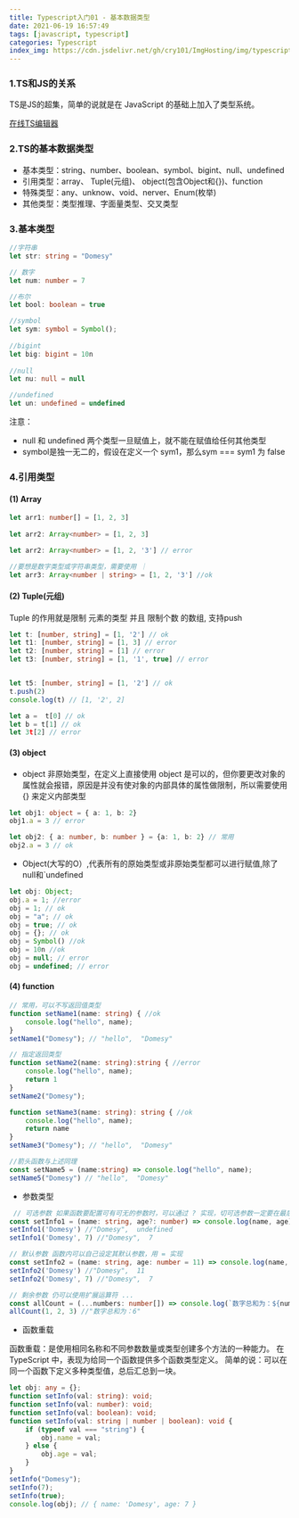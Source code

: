 ```yaml
---
title: Typescript入门01 - 基本数据类型
date: 2021-06-19 16:57:49
tags: [javascript, typescript]
categories: Typescript
index_img: https://cdn.jsdelivr.net/gh/cry101/ImgHosting/img/typescript.jpg
---
```


### 1.TS和JS的关系
TS是JS的超集，简单的说就是在 JavaScript 的基础上加入了类型系统。

[在线TS编辑器](https://www.typescriptlang.org/zh/play)

### 2.TS的基本数据类型
* 基本类型：string、number、boolean、symbol、bigint、null、undefined
* 引用类型：array、 Tuple(元组)、 object(包含Object和{})、function
* 特殊类型：any、unknow、void、nerver、Enum(枚举)
* 其他类型：类型推理、字面量类型、交叉类型

### 3.基本类型
```ts
//字符串
let str: string = "Domesy"

// 数字
let num: number = 7

//布尔
let bool: boolean = true

//symbol
let sym: symbol = Symbol();
    
//bigint
let big: bigint = 10n
    
//null
let nu: null = null

//undefined
let un: undefined = undefined

```
注意：
- null 和 undefined 两个类型一旦赋值上，就不能在赋值给任何其他类型
- symbol是独一无二的，假设在定义一个 sym1，那么sym === sym1 为 false


### 4.引用类型
#### (1) Array
```ts
let arr1: number[] = [1, 2, 3]
    
let arr2: Array<number> = [1, 2, 3]

let arr2: Array<number> = [1, 2, '3'] // error

//要想是数字类型或字符串类型，需要使用 ｜
let arr3: Array<number | string> = [1, 2, '3'] //ok
```

#### (2) Tuple(元组)
Tuple 的作用就是限制 元素的类型 并且 限制个数 的数组, 支持push
```ts
let t: [number, string] = [1, '2'] // ok
let t1: [number, string] = [1, 3] // error
let t2: [number, string] = [1] // error
let t3: [number, string] = [1, '1', true] // error


let t5: [number, string] = [1, '2'] // ok
t.push(2)
console.log(t) // [1, '2', 2]

let a =  t[0] // ok
let b = t[1] // ok
let 3t[2] // error
```

#### (3) object
+ object 非原始类型，在定义上直接使用 object 是可以的，但你要更改对象的属性就会报错，原因是并没有使对象的内部具体的属性做限制，所以需要使用 {} 来定义内部类型

```ts
let obj1: object = { a: 1, b: 2}
obj1.a = 3 // error

let obj2: { a: number, b: number } = {a: 1, b: 2} // 常用
obj2.a = 3 // ok
```
+ Object(大写的O）,代表所有的原始类型或非原始类型都可以进行赋值,除了null和`undefined

```ts
let obj: Object;
obj.a = 1; //error
obj = 1; // ok
obj = "a"; // ok
obj = true; // ok
obj = {}; // ok
obj = Symbol() //ok
obj = 10n //ok
obj = null; // error
obj = undefined; // error
```

####  (4) function

```ts
// 常用，可以不写返回值类型
function setName1(name: string) { //ok
    console.log("hello", name);
}
setName1("Domesy"); // "hello",  "Domesy"

// 指定返回类型
function setName2(name: string):string { //error
    console.log("hello", name);
    return 1
}
setName2("Domesy");

function setName3(name: string): string { //ok
    console.log("hello", name);
    return name
}
setName3("Domesy"); // "hello",  "Domesy"

//箭头函数与上述同理
const setName5 = (name:string) => console.log("hello", name);
setName5("Domesy") // "hello",  "Domesy"
```

* 参数类型

```ts
 // 可选参数 如果函数要配置可有可无的参数时，可以通过 ? 实现，切可选参数一定要在最后面
const setInfo1 = (name: string, age?: number) => console.log(name, age)
setInfo1('Domesy') //"Domesy",  undefined
setInfo1('Domesy', 7) //"Domesy",  7

// 默认参数 函数内可以自己设定其默认参数，用 = 实现
const setInfo2 = (name: string, age: number = 11) => console.log(name, age)
setInfo2('Domesy') //"Domesy",  11
setInfo2('Domesy', 7) //"Domesy",  7

// 剩余参数 仍可以使用扩展运算符 ...
const allCount = (...numbers: number[]) => console.log(`数字总和为：${numbers.reduce((val, item) => (val += item), 0)}`)
allCount(1, 2, 3) //"数字总和为：6"
```

* 函数重载

函数重载：是使用相同名称和不同参数数量或类型创建多个方法的一种能力。 在 TypeScript 中，表现为给同一个函数提供多个函数类型定义。 简单的说：可以在同一个函数下定义多种类型值，总后汇总到一块。
```ts
let obj: any = {};
function setInfo(val: string): void;
function setInfo(val: number): void;
function setInfo(val: boolean): void;
function setInfo(val: string | number | boolean): void {
    if (typeof val === "string") {
        obj.name = val;
    } else {
        obj.age = val;
    }
}
setInfo("Domesy");
setInfo(7);
setInfo(true);
console.log(obj); // { name: 'Domesy', age: 7 }

```